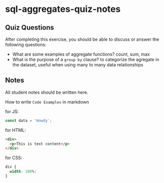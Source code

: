 # sql-aggregates-quiz-notes

## Quiz Questions

After completing this exercise, you should be able to discuss or answer the following questions:

- What are some examples of aggregate functions?
  count, sum, max
- What is the purpose of a `group by` clause?
  to categorize the agregate in the dataset, useful when using many to many data relationships

## Notes

All student notes should be written here.

How to write `Code Examples` in markdown

for JS:

```javascript
const data = 'Howdy';
```

for HTML:

```html
<div>
  <p>This is text content</p>
</div>
```

for CSS:

```css
div {
  width: 100%;
}
```
